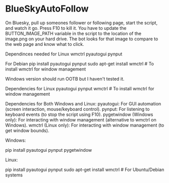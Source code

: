 # BlueSkyAutoFollow
On Bluesky, pull up someones follower or following page, start the script, and watch it go. Press F10 to kill it. 
You have to update the BUTTON_IMAGE_PATH variable in the script to the location of the image.png on your hard drive. The bot looks for that image to compare to the web page and know what to click. 

Dependinces needed for Linux
wmctrl pyautogui pynput

For Debian
pip install pyautogui pynput
sudo apt-get install wmctrl  # To install wmctrl for window management

Windows version should run OOTB but I haven't tested it.


Dependencies for Linux
pyautogui pynput wmctrl  # To install wmctrl for window management

Dependencies for Both Windows and Linux:
pyautogui: For GUI automation (screen interaction, mouse/keyboard control).
pynput: For listening to keyboard events (to stop the script using F10).
pygetwindow (Windows only): For interacting with window management (alternative to wmctrl on Windows).
wmctrl (Linux only): For interacting with window management (to get window bounds).

Windows:

pip install pyautogui pynput pygetwindow

Linux:

pip install pyautogui pynput
sudo apt-get install wmctrl  # For Ubuntu/Debian systems
